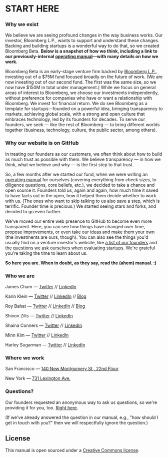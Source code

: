 # START HERE

### Why we exist
We believe we are seeing profound changes in the way business works. Our investor, Bloomberg L.P., wants to support and understand these changes. Backing and building startups is a wonderful way to do that, so we created Bloomberg Beta. **Below is a snapshot of how we think, including a link to our previously-internal [operating manual](https://github.com/Bloomberg-Beta/Manual/blob/master/1%20-%20Manual.md)—with many details on how we work.**

Bloomberg Beta is an early-stage venture firm backed by [Bloomberg L.P.](http://www.bloomberg.com/company/bloomberg-facts/?utm_source=bloomberg-menu), investing out of a $75M fund focused broadly on the future of work. (We are now investing out of our second fund. The first was the same size, so we now have $150M in total under management.) While we focus on general areas of interest to Bloomberg, we choose our investments independently, without preference for companies who have or want a relationship with Bloomberg. We invest for financial return. We do see Bloomberg as a template for startups—founded on a powerful idea, bringing transparency to markets, achieving global scale, with a strong and open culture that embraces technology, led by its founders for decades. To serve our founders, we seek — like the rest of Bloomberg — to bring different worlds together (business, technology, culture, the public sector, among others).

### Why our website is on GitHub
In treating our founders as our customers, we often think about how to build as much trust as possible with them. We believe transparency — in how we think, what we believe and why — is the first step to that trust.

So, a few months after we started our fund, when we were writing an [operating manual](https://github.com/Bloomberg-Beta/Manual/blob/master/1%20-%20Manual.md) for ourselves (covering everything from check sizes, to diligence questions, core beliefs, etc.), we decided to take a chance and open source it. Founders told us, again and again, how much time it saved to have facts out in the open, how it helped them decide whether to work with us. (The ones who want to skip talking to us also save a step, which is terrific. Founder time is precious.) We started seeing stars and forks, and decided to go even further.

We've moved our entire web presence to GitHub to become even more transparent. Here, you can see how things have changed over time, propose improvements, or even take our ideas and make them your own (the investments are ours, though). You can also see the things you'd usually find on a venture investor's website, like [a list of our founders](https://github.com/Bloomberg-Beta/Manual/blob/master/2%20-%20In%20our%20portfolio.md) and [the questions we ask ourselves when evaluating startups](https://github.com/Bloomberg-Beta/Manual/blob/master/3%20-%20Criteria%20for%20investing.md). We're grateful you're taking the time to learn about us.

**So here you are. When in doubt, as they say, read the (ahem) manual. :)**

### Who we are

James Cham — [Twitter](https://twitter.com/jamescham) // [LinkedIn](https://www.linkedin.com/in/jcham)

Karin Klein — [Twitter](https://twitter.com/karinklein) // [LinkedIn](https://www.linkedin.com/in/karinklein) // [Blog](https://medium.com/@Karin)

Roy Bahat — [Twitter](https://twitter.com/roybahat) // [LinkedIn](https://www.linkedin.com/in/roybahat) // [Blog](http://also.roybahat.com/)

Shivon Zilis — [Twitter](https://twitter.com/shivon) // [LinkedIn](https://www.linkedin.com/pub/shivon-zilis/7/b35/281)

Shaina Conners — [Twitter](https://twitter.com/shainaconners) // [LinkedIn](https://www.linkedin.com/in/shainaconners)

Minn Kim — [Twitter](https://twitter.com/minney_cat) // [LinkedIn](https://www.linkedin.com/in/minnkim/)

Harley Sugarman — [Twitter](https://twitter.com/harleysugarman) // [LinkedIn](https://www.linkedin.com/in/harleysugarman/)

### Where we work
San Francisco — [140 New Montgomery St., 22nd Floor](http://goo.gl/49X6hu)

New York — [731 Lexington Ave.](http://goo.gl/tt3m7f)

### Questions?

Our founders requested an anonymous way to ask us questions, so we're providing it for you, too. [Right here](http://tiny.cc/AUA).  

(If we've already answered the question in our manual, e.g., "how should I get in touch with you?" then we will respectfully ignore the question.)

## License
This manual is open sourced under a [Creative Commons license](http://creativecommons.org/licenses/by/3.0/deed.en_US).
